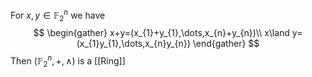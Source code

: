 For $x,y\in \mathbb{F}_{2}^{n}$ we have
$$
\begin{gather}
x+y=(x_{1}+y_{1},\dots,x_{n}+y_{n})\\
x\land y=(x_{1}y_{1},\dots,x_{n}y_{n})
\end{gather}
$$
Then $(\mathbb{F}_{2}^{n},+,\land)$ is a [[Ring]]